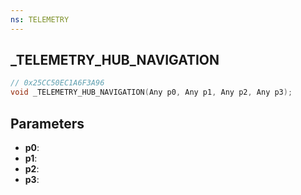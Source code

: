 ```yaml
---
ns: TELEMETRY
---
```

## _TELEMETRY_HUB_NAVIGATION

```c
// 0x25CC50EC1A6F3A96
void _TELEMETRY_HUB_NAVIGATION(Any p0, Any p1, Any p2, Any p3);
```

## Parameters
* **p0**:
* **p1**:
* **p2**:
* **p3**:
